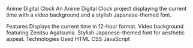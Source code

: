 Anime Digital Clock
An Anime Digital Clock project displaying the current time with a video background and a stylish Japanese-themed font.

Features
Displays the current time in 12-hour format.
Video background featuring Zenitsu Agatsuma.
Stylish Japanese-themed font for aesthetic appeal.
Technologies Used
HTML
CSS
JavaScript
